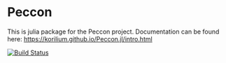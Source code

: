 # Peccon

This is julia package for the Peccon project.
Documentation can be found here: https://korilium.github.io/Peccon.jl/intro.html


[![Build Status](https://github.com/korilium/Peccon.jl/actions/workflows/CI.yml/badge.svg?branch=master)](https://github.com/korilium/Peccon.jl/actions/workflows/CI.yml?query=branch%3Amaster)
